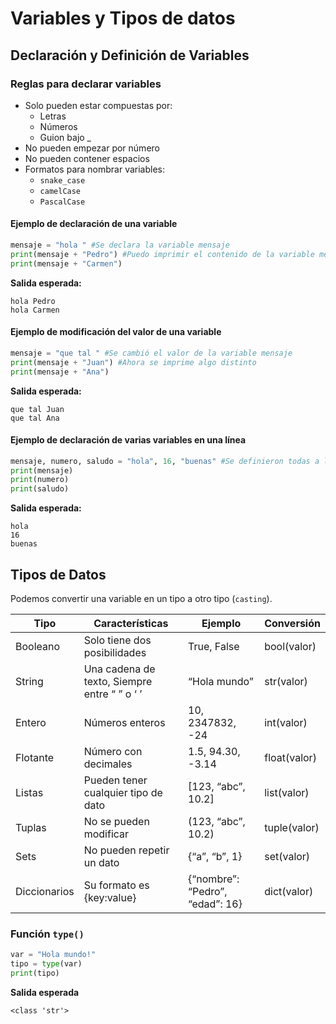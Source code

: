 # Variables y Tipos de datos
## Declaración y Definición de Variables
### Reglas para declarar variables
- Solo pueden estar compuestas por:
    - Letras
    - Números
    - Guion bajo _
- No pueden empezar por número
- No pueden contener espacios
- Formatos para nombrar variables:
    - `snake_case`
    - `camelCase`
    - `PascalCase`

#### Ejemplo de declaración de una variable
```python
mensaje = "hola " #Se declara la variable mensaje
print(mensaje + "Pedro") #Puedo imprimir el contenido de la variable mensaje varias veces
print(mensaje + "Carmen")
```
**Salida esperada:**
```plaintext
hola Pedro
hola Carmen
```

#### Ejemplo de modificación del valor de una variable
```python
mensaje = "que tal " #Se cambió el valor de la variable mensaje
print(mensaje + "Juan") #Ahora se imprime algo distinto
print(mensaje + "Ana")
```
**Salida esperada:**
```plaintext
que tal Juan
que tal Ana
```

#### Ejemplo de declaración de varias variables en una línea
```python
mensaje, numero, saludo = "hola", 16, "buenas" #Se definieron todas a la vez
print(mensaje)
print(numero)
print(saludo)
```
**Salida esperada:**
```plaintext
hola
16
buenas
```

## Tipos de Datos
Podemos convertir una variable en un tipo a otro tipo (`casting`).

| Tipo         | Características                              | Ejemplo                         | Conversión   |
|--------------|----------------------------------------------|---------------------------------|--------------|
| Booleano     | Solo tiene dos posibilidades                 | True, False                     | bool(valor)  |
| String       | Una cadena de texto, Siempre entre “ ” o ‘ ’ | “Hola mundo”                    | str(valor)   |
| Entero       | Números enteros                              | 10, 2347832, -24                | int(valor)   |
| Flotante     | Número con decimales                         | 1.5, 94.30, -3.14               | float(valor) |
| Listas       | Pueden tener cualquier tipo de dato          | [123, “abc”, 10.2]              | list(valor)  |
| Tuplas       | No se pueden modificar                       | (123, “abc”, 10.2)              | tuple(valor) |
| Sets         | No pueden repetir un dato                    | {“a”, “b”, 1}                   | set(valor)   |
| Diccionarios | Su formato es {key:value}                    | {“nombre”: “Pedro”, “edad”: 16} | dict(valor)  |

### Función `type()`
```python
var = "Hola mundo!"
tipo = type(var)
print(tipo)
```
**Salida esperada**
```plaintext
<class 'str'>
```
